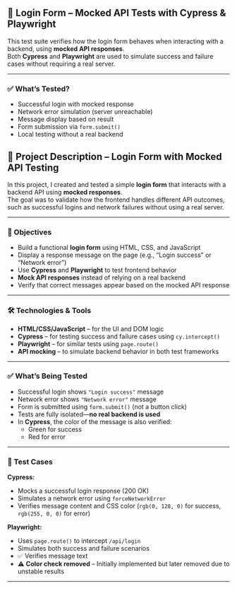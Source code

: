 ## 🧪 Login Form – Mocked API Tests with Cypress & Playwright

This test suite verifies how the login form behaves when interacting with a backend, using **mocked API responses**.  
Both **Cypress** and **Playwright** are used to simulate success and failure cases without requiring a real server.

---

### ✅ What’s Tested?

- Successful login with mocked response  
- Network error simulation (server unreachable)  
- Message display based on result  
- Form submission via `form.submit()`  
- Local testing without a real backend  

## 📝 Project Description – Login Form with Mocked API Testing

In this project, I created and tested a simple **login form** that interacts with a backend API using **mocked responses**.  
The goal was to validate how the frontend handles different API outcomes, such as successful logins and network failures without using a real server.

---

### 🎯 Objectives

- Build a functional **login form** using HTML, CSS, and JavaScript  
- Display a response message on the page (e.g., “Login success” or “Network error”)  
- Use **Cypress** and **Playwright** to test frontend behavior  
- **Mock API responses** instead of relying on a real backend  
- Verify that correct messages appear based on the mocked API response

---

### 🛠 Technologies & Tools

- **HTML/CSS/JavaScript** – for the UI and DOM logic  
- **Cypress** – for testing success and failure cases using `cy.intercept()`  
- **Playwright** – for similar tests using `page.route()`  
- **API mocking** – to simulate backend behavior in both test frameworks

---

### ✅ What’s Being Tested

- Successful login shows `"Login success"` message  
- Network error shows `"Network error"` message  
- Form is submitted using `form.submit()` (not a button click)  
- Tests are fully isolated—**no real backend is used**  
- In **Cypress**, the color of the message is also verified:
  - Green for success
  - Red for error

---

### 🧪 Test Cases

**Cypress:**
- Mocks a successful login response (200 OK)
- Simulates a network error using `forceNetworkError`
- Verifies message content and CSS color (`rgb(0, 128, 0)` for success, `rgb(255, 0, 0)` for error)

**Playwright:**
- Uses `page.route()` to intercept `/api/login`
- Simulates both success and failure scenarios
- ✅ Verifies message text  
- ⚠️ **Color check removed** – Initially implemented but later removed due to unstable results

---
